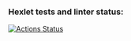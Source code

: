 ### Hexlet tests and linter status:
[![Actions Status](https://github.com/Beezi96/php-project-45/actions/workflows/hexlet-check.yml/badge.svg)](https://github.com/Beezi96/php-project-45/actions)